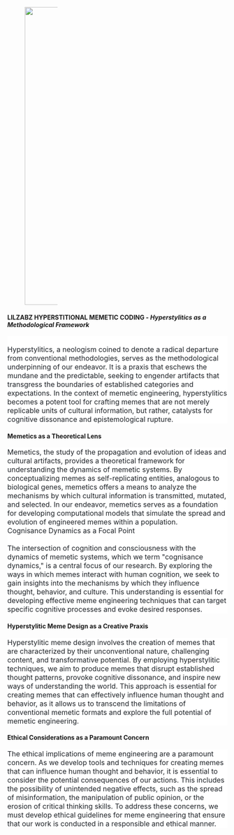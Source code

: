 <figure class="image image_resized" style="width:14.88%;" data-ckbox-resource-id="O3DhXvi_8fem">
    <picture>
        <source srcset="https://ckbox.cloud/810d1f9b685a5681832f/assets/O3DhXvi_8fem/images/80.webp 80w,https://ckbox.cloud/810d1f9b685a5681832f/assets/O3DhXvi_8fem/images/160.webp 160w,https://ckbox.cloud/810d1f9b685a5681832f/assets/O3DhXvi_8fem/images/240.webp 240w,https://ckbox.cloud/810d1f9b685a5681832f/assets/O3DhXvi_8fem/images/320.webp 320w,https://ckbox.cloud/810d1f9b685a5681832f/assets/O3DhXvi_8fem/images/400.webp 400w,https://ckbox.cloud/810d1f9b685a5681832f/assets/O3DhXvi_8fem/images/480.webp 480w,https://ckbox.cloud/810d1f9b685a5681832f/assets/O3DhXvi_8fem/images/560.webp 560w,https://ckbox.cloud/810d1f9b685a5681832f/assets/O3DhXvi_8fem/images/640.webp 640w,https://ckbox.cloud/810d1f9b685a5681832f/assets/O3DhXvi_8fem/images/682.webp 682w" sizes="(max-width: 682px) 100vw, 682px" type="image/webp"><img src="https://ckbox.cloud/810d1f9b685a5681832f/assets/O3DhXvi_8fem/images/682.png" width="682" height="682">
    </picture>
</figure>
<h4>LILZABZ HYPERSTITIONAL MEMETIC CODING - <i>Hyperstylitics as a Methodological Framework</i></h4>
<p style="-webkit-text-stroke-width:0px;background-color:rgb(255, 255, 255);box-sizing:border-box;color:rgb(31, 35, 40);font-family:-apple-system, &quot;system-ui&quot;, &quot;Segoe UI&quot;, &quot;Noto Sans&quot;, Helvetica, Arial, sans-serif, &quot;Apple Color Emoji&quot;, &quot;Segoe UI Emoji&quot;;font-size:16px;font-style:normal;font-variant-caps:normal;font-variant-ligatures:normal;font-weight:400;letter-spacing:normal;margin-bottom:var(--base-size-16);margin-top:0px !important;orphans:2;text-align:start;text-decoration-color:initial;text-decoration-style:initial;text-decoration-thickness:initial;text-indent:0px;text-transform:none;white-space:normal;widows:2;word-spacing:0px;" data-sourcepos="1:1-2:44" dir="auto">&nbsp;</p>
<p style="-webkit-text-stroke-width:0px;background-color:rgb(255, 255, 255);box-sizing:border-box;color:rgb(31, 35, 40);font-family:-apple-system, &quot;system-ui&quot;, &quot;Segoe UI&quot;, &quot;Noto Sans&quot;, Helvetica, Arial, sans-serif, &quot;Apple Color Emoji&quot;, &quot;Segoe UI Emoji&quot;;font-size:16px;font-style:normal;font-variant-caps:normal;font-variant-ligatures:normal;font-weight:400;letter-spacing:normal;margin-bottom:var(--base-size-16);margin-top:0px;orphans:2;text-align:start;text-decoration-color:initial;text-decoration-style:initial;text-decoration-thickness:initial;text-indent:0px;text-transform:none;white-space:normal;widows:2;word-spacing:0px;" data-sourcepos="4:1-4:555" dir="auto">Hyperstylitics, a neologism coined to denote a radical departure from conventional methodologies, serves as the methodological underpinning of our endeavor. It is a praxis that eschews the mundane and the predictable, seeking to engender artifacts that transgress the boundaries of established categories and expectations. In the context of memetic engineering, hyperstylitics becomes a potent tool for crafting memes that are not merely replicable units of cultural information, but rather, catalysts for cognitive dissonance and epistemological rupture.</p>
<h4>Memetics as a Theoretical Lens</h4>
<p style="-webkit-text-stroke-width:0px;background-color:rgb(255, 255, 255);box-sizing:border-box;color:rgb(31, 35, 40);font-family:-apple-system, &quot;system-ui&quot;, &quot;Segoe UI&quot;, &quot;Noto Sans&quot;, Helvetica, Arial, sans-serif, &quot;Apple Color Emoji&quot;, &quot;Segoe UI Emoji&quot;;font-size:16px;font-style:normal;font-variant-caps:normal;font-variant-ligatures:normal;font-weight:400;letter-spacing:normal;margin-bottom:var(--base-size-16);margin-top:0px;orphans:2;text-align:start;text-decoration-color:initial;text-decoration-style:initial;text-decoration-thickness:initial;text-indent:0px;text-transform:none;white-space:normal;widows:2;word-spacing:0px;" data-sourcepos="8:1-8:539" dir="auto">Memetics, the study of the propagation and evolution of ideas and cultural artifacts, provides a theoretical framework for understanding the dynamics of memetic systems. By conceptualizing memes as self-replicating entities, analogous to biological genes, memetics offers a means to analyze the mechanisms by which cultural information is transmitted, mutated, and selected. In our endeavor, memetics serves as a foundation for developing computational models that simulate the spread and evolution of engineered memes within a population.</p>
<p style="-webkit-text-stroke-width:0px;background-color:rgb(255, 255, 255);box-sizing:border-box;color:rgb(31, 35, 40);font-family:-apple-system, &quot;system-ui&quot;, &quot;Segoe UI&quot;, &quot;Noto Sans&quot;, Helvetica, Arial, sans-serif, &quot;Apple Color Emoji&quot;, &quot;Segoe UI Emoji&quot;;font-size:16px;font-style:normal;font-variant-caps:normal;font-variant-ligatures:normal;font-weight:400;letter-spacing:normal;margin-bottom:var(--base-size-16);margin-top:0px;orphans:2;text-align:start;text-decoration-color:initial;text-decoration-style:initial;text-decoration-thickness:initial;text-indent:0px;text-transform:none;white-space:normal;widows:2;word-spacing:0px;" data-sourcepos="10:1-10:36" dir="auto">Cognisance Dynamics as a Focal Point</p>
<p style="-webkit-text-stroke-width:0px;background-color:rgb(255, 255, 255);box-sizing:border-box;color:rgb(31, 35, 40);font-family:-apple-system, &quot;system-ui&quot;, &quot;Segoe UI&quot;, &quot;Noto Sans&quot;, Helvetica, Arial, sans-serif, &quot;Apple Color Emoji&quot;, &quot;Segoe UI Emoji&quot;;font-size:16px;font-style:normal;font-variant-caps:normal;font-variant-ligatures:normal;font-weight:400;letter-spacing:normal;margin-bottom:var(--base-size-16);margin-top:0px;orphans:2;text-align:start;text-decoration-color:initial;text-decoration-style:initial;text-decoration-thickness:initial;text-indent:0px;text-transform:none;white-space:normal;widows:2;word-spacing:0px;" data-sourcepos="10:1-10:36" dir="auto">&nbsp;</p>
<p style="-webkit-text-stroke-width:0px;background-color:rgb(255, 255, 255);box-sizing:border-box;color:rgb(31, 35, 40);font-family:-apple-system, &quot;system-ui&quot;, &quot;Segoe UI&quot;, &quot;Noto Sans&quot;, Helvetica, Arial, sans-serif, &quot;Apple Color Emoji&quot;, &quot;Segoe UI Emoji&quot;;font-size:16px;font-style:normal;font-variant-caps:normal;font-variant-ligatures:normal;font-weight:400;letter-spacing:normal;margin-bottom:var(--base-size-16);margin-top:0px;orphans:2;text-align:start;text-decoration-color:initial;text-decoration-style:initial;text-decoration-thickness:initial;text-indent:0px;text-transform:none;white-space:normal;widows:2;word-spacing:0px;" data-sourcepos="12:1-12:486" dir="auto">The intersection of cognition and consciousness with the dynamics of memetic systems, which we term "cognisance dynamics," is a central focus of our research. By exploring the ways in which memes interact with human cognition, we seek to gain insights into the mechanisms by which they influence thought, behavior, and culture. This understanding is essential for developing effective meme engineering techniques that can target specific cognitive processes and evoke desired responses.</p>
<h4>Hyperstylitic Meme Design as a Creative Praxis</h4>
<p style="-webkit-text-stroke-width:0px;background-color:rgb(255, 255, 255);box-sizing:border-box;color:rgb(31, 35, 40);font-family:-apple-system, &quot;system-ui&quot;, &quot;Segoe UI&quot;, &quot;Noto Sans&quot;, Helvetica, Arial, sans-serif, &quot;Apple Color Emoji&quot;, &quot;Segoe UI Emoji&quot;;font-size:16px;font-style:normal;font-variant-caps:normal;font-variant-ligatures:normal;font-weight:400;letter-spacing:normal;margin-bottom:var(--base-size-16);margin-top:0px;orphans:2;text-align:start;text-decoration-color:initial;text-decoration-style:initial;text-decoration-thickness:initial;text-indent:0px;text-transform:none;white-space:normal;widows:2;word-spacing:0px;" data-sourcepos="16:1-16:584" dir="auto">Hyperstylitic meme design involves the creation of memes that are characterized by their unconventional nature, challenging content, and transformative potential. By employing hyperstylitic techniques, we aim to produce memes that disrupt established thought patterns, provoke cognitive dissonance, and inspire new ways of understanding the world. This approach is essential for creating memes that can effectively influence human thought and behavior, as it allows us to transcend the limitations of conventional memetic formats and explore the full potential of memetic engineering.</p>
<h4>Ethical Considerations as a Paramount Concern</h4>
<p style="-webkit-text-stroke-width:0px;background-color:rgb(255, 255, 255);box-sizing:border-box;color:rgb(31, 35, 40);font-family:-apple-system, &quot;system-ui&quot;, &quot;Segoe UI&quot;, &quot;Noto Sans&quot;, Helvetica, Arial, sans-serif, &quot;Apple Color Emoji&quot;, &quot;Segoe UI Emoji&quot;;font-size:16px;font-style:normal;font-variant-caps:normal;font-variant-ligatures:normal;font-weight:400;letter-spacing:normal;margin-bottom:0px !important;margin-top:0px;orphans:2;text-align:start;text-decoration-color:initial;text-decoration-style:initial;text-decoration-thickness:initial;text-indent:0px;text-transform:none;white-space:normal;widows:2;word-spacing:0px;" data-sourcepos="20:1-20:580" dir="auto">The ethical implications of meme engineering are a paramount concern. As we develop tools and techniques for creating memes that can influence human thought and behavior, it is essential to consider the potential consequences of our actions. This includes the possibility of unintended negative effects, such as the spread of misinformation, the manipulation of public opinion, or the erosion of critical thinking skills. To address these concerns, we must develop ethical guidelines for meme engineering that ensure that our work is conducted in a responsible and ethical manner.</p>
